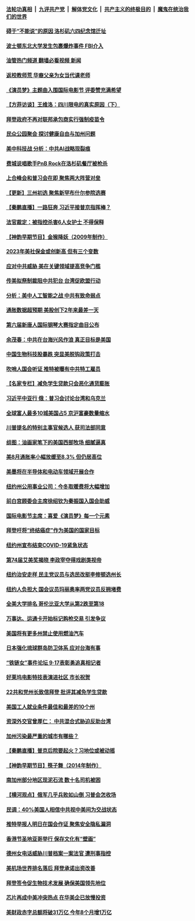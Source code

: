 ####  [法轮功真相](../../../../basic/blob/master/README.md?t=09141302) &nbsp;|&nbsp; [九评共产党](../../../../9ping.md/blob/master/README.md?t=09141302) &nbsp;|&nbsp; [解体党文化](../../../../jtdwh.md/blob/master/README.md?t=09141302)  &nbsp;|&nbsp; [共产主义的终极目的](../../../../gczydzjmd.md/blob/master/README.md?t=09141302) &nbsp;|&nbsp; [魔鬼在统治我们的世界](../../../../mgztzwmdsj.md/blob/master/README.md?t=09141302) 

#### [碍于“不能说”的原因 洛杉矶六四纪念馆迁址](../pages/nsc412/n13824541.md?t=09141302) 

#### [波士顿东北大学发生包裹爆炸事件 FBI介入](../pages/nsc412/n13824518.md?t=09141302) 

#### [油管热门频道 翻墙必看视频 新闻](http://45.76.130.85:81/youtube.html?09141302)

#### [返校教师荒 华裔父亲为女当代课老师](../pages/nsc412/n13824523.md?t=09141302) 

#### [《演员梦》主题曲入围国际电影节 评委赞充满希望](../pages/nsc412/n13824499.md?t=09141302) 

#### [【方菲访谈】王维洛：四川限电的真实原因（下）](../pages/nsc412/n13823599.md?t=09141302) 

#### [拜登政府不再对联邦承包商实行强制疫苗令](../pages/nsc412/n13824414.md?t=09141302) 

#### [民众公园聚会 探讨健康自由与加州问题](../pages/nsc412/n13824485.md?t=09141302) 

#### [美中科技战 分析：中共AI战略现裂痕](../pages/nsc412/n13824356.md?t=09141302) 

#### [费城说唱歌手PnB Rock在洛杉矶餐厅被枪杀](../pages/nsc412/n13824474.md?t=09141302) 

#### [上合峰会和普习会在即 聚焦两大阵营对垒](../pages/nsc412/n13824392.md?t=09141302) 

#### [【更新】三州初选 聚焦新罕布什尔参院选赛](../pages/nsc412/n13824318.md?t=09141302) 

#### [【秦鹏直播】一路狂奔 习近平接普京指挥棒？](../pages/nsc412/n13824416.md?t=09141302) 

#### [法官裁定：被指控杀害6人女护士 不得保释](../pages/nsc412/n13824295.md?t=09141302) 

#### [【神韵早期节目】金猴降妖（2009年制作）](../pages/nsc412/n13824332.md?t=09141302) 

#### [2023年美社保金或创新高 但有三个变数](../pages/nsc412/n13824411.md?t=09141302) 

#### [应对中共威胁 美在关键领域提高竞争门槛](../pages/nsc412/n13824368.md?t=09141302) 

#### [传美拟祭制裁阻中共犯台 台湾促欧盟行动](../pages/nsc412/n13824369.md?t=09141302) 

#### [分析：美中人工智能之战 中共有致命弱点](../pages/nsc412/n13824391.md?t=09141302) 

#### [通胀数据超预期 美股创下2年来最差一天](../pages/nsc412/n13824353.md?t=09141302) 

#### [第六届新唐人国际钢琴大赛指定曲目公布](../pages/nsc412/n13824325.md?t=09141302) 

#### [余茂春：中共在台海兴风作浪 真正目标是美国](../pages/nsc412/n13824313.md?t=09141302) 

#### [中国生物科技股暴跌 突显美脱钩政策打击](../pages/nsc412/n13824275.md?t=09141302) 

#### [吹哨人国会听证 推特被曝有中共特工雇员](../pages/nsc412/n13824276.md?t=09141302) 

#### [【名家专栏】减免学生贷款只会恶化通货膨胀](../pages/nsc412/n13824062.md?t=09141302) 

#### [习近平中亚行 俄：普习会讨论台湾和乌克兰](../pages/nsc412/n13824173.md?t=09141302) 

#### [全球富人最多10城美国占5 京沪富豪数量缩水](../pages/nsc412/n13824278.md?t=09141302) 

#### [川普提名的特别主事官候选人 获司法部同意](../pages/nsc412/n13824228.md?t=09141302) 

#### [组图：油画家笔下的美国西部牧场 细腻逼真](../pages/nsc412/n13823913.md?t=09141302) 

#### [美8月通胀率小幅放缓至8.3% 但仍居高位](../pages/nsc412/n13824139.md?t=09141302) 

#### [美墨将在半导体和电动车领域开展合作](../pages/nsc412/n13823880.md?t=09141302) 

#### [纽约州公用事业公司：今冬取暖费将大幅增加](../pages/nsc412/n13823734.md?t=09141302) 

#### [前白宫顾委会主席徐绍钦为秦振国入国会助威](../pages/nsc412/n13823795.md?t=09141302) 

#### [国际电影节主席：喜爱《演员梦》每一个元素](../pages/nsc412/n13823538.md?t=09141302) 

#### [拜登吁将“终结癌症”作为美国的国家目标](../pages/nsc412/n13823762.md?t=09141302) 

#### [纽约州宣布结束COVID-19紧急状态](../pages/nsc412/n13823701.md?t=09141302) 

#### [第74届艾美奖揭晓 李政宰夺得戏剧类视帝](../pages/nsc412/n13823659.md?t=09141302) 

#### [纽约治安走样 民主党议员与选民改挺李修顿选州长](../pages/nsc412/n13823725.md?t=09141302) 

#### [纽约人负担大 国会议员玛丽奥率两党议员反拥堵费](../pages/nsc412/n13823769.md?t=09141302) 

#### [全美大学排名 哥伦比亚大学从第2跌至第18](../pages/nsc412/n13823767.md?t=09141302) 

#### [万事达、运通卡开始标记购枪交易 引发争议](../pages/nsc412/n13823748.md?t=09141302) 

#### [美国将有更多州禁止使用燃油汽车](../pages/nsc412/n13823588.md?t=09141302) 

#### [日本强化琉球群岛防卫体系 应对台海有事](../pages/nsc412/n13823710.md?t=09141302) 

#### [“铁链女”事件论坛 9‧17表彰勇追真相记者](../pages/nsc412/n13823703.md?t=09141302) 

#### [好莱坞电影特技表演进社区 市长祝贺](../pages/nsc412/n13823672.md?t=09141302) 

#### [22共和党州长致信拜登 批评其减免学生贷款](../pages/nsc412/n13823615.md?t=09141302) 

#### [美国工人就业条件最佳和最差的10个州](../pages/nsc412/n13823531.md?t=09141302) 

#### [资深外交官曾厚仁： 中共混合式胁迫反助台湾](../pages/nsc412/n13823616.md?t=09141302) 

#### [加州污染最严重的城市有哪些？](../pages/nsc412/n13823612.md?t=09141302) 

#### [【秦鹏直播】普京后院要起火？习地位或被动摇](../pages/nsc412/n13823594.md?t=09141302) 

#### [【神韵早期节目】筷子舞（2014年制作）](../pages/nsc412/n13823607.md?t=09141302) 

#### [南加州部分地区现泥石流 数十名司机被困](../pages/nsc412/n13823592.md?t=09141302) 

#### [【横河观点】俄军几乎兵败如山倒 习普会怎收场](../pages/nsc412/n13823556.md?t=09141302) 

#### [民调：40%美国人相信中共视中美间为交战状态](../pages/nsc412/n13823584.md?t=09141302) 

#### [推特举报人明日在国会作证 聚焦安全隐私漏洞](../pages/nsc412/n13823533.md?t=09141302) 

#### [香港节圣地亚哥举行 保存文化有“壁画”](../pages/nsc412/n13823016.md?t=09141302) 

#### [德州女电话威胁川普档案一案法官 遭刑事指控](../pages/nsc412/n13823524.md?t=09141302) 

#### [美机场世界排名落后 拜登承诺出资改善](../pages/nsc412/n13823411.md?t=09141302) 

#### [拜登签令促生物技术发展 确保美国领先地位](../pages/nsc412/n13823369.md?t=09141302) 

#### [芯片再成中美冲突热点 在华美企已放慢投资](../pages/nsc412/n13823433.md?t=09141302) 

#### [美财政赤字总额将破31万亿 今年8个月增1万亿](../pages/nsc412/n13823320.md?t=09141302) 

<img src='http://gfw-breaker.win/goodnews/indexes/nsc412.md' width='0px' height='0px'/>
